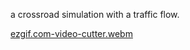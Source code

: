a crossroad simulation with a traffic flow.

[ezgif.com-video-cutter.webm](https://github.com/dgstrmn/CrossRoad-Simulation/assets/45100431/645d8343-62ac-4989-aaf2-739011233eed)
